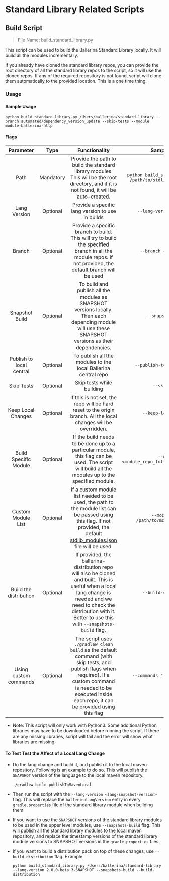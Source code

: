 # Standard Library Related Scripts

## Build Script
> File Name: build_standard_library.py

This script can be used to build the Ballerina Standard Library locally. It will build all the modules incrementally.

If you already have cloned the standard library repos, you can provide the root directory of all the standard library
repos to the script, so it will use the cloned repos. If any of the required repository is not found, script will clone them
automatically to the provided location. This is a one time thing.

### Usage

#### Sample Usage
```shell
python build_standard_library.py /Users/ballerina/standard-library --branch automated/dependency_version_update --skip-tests --module module-ballerina-http
```

#### Flags

| Parameter | Type | Functionality | Sample Usage |
| :---: | :---: | :---: | :---: |
| Path | Mandatory | Provide the path to build the standard library modules. This will be the root directory, and if it is not found, it will be auto-created.| `python build_standard_library.py /path/to/stdlib/root/directory` |
| Lang Version | Optional | Provide a specific lang version to use in builds | `--lang-version <version>` |
| Branch | Optional | Provide a specific branch to build. This will try to build the specified branch in all the module repos. If not provided, the default branch will be used| `--branch <branch_name>` |
| Snapshot Build | Optional | To build and publish all the modules as SNAPSHOT versions locally. Then each depending module will use these SNAPSHOT versions as their dependencies. | `--snapshots-build` |
| Publish to local central | Optional | To publish all the modules to the local Ballerina central repo | `--publish-to-local-central` |
| Skip Tests | Optional | Skip tests while building | `--skip-tests` |
| Keep Local Changes | Optional | If this is not set, the repo will be hard reset to the origin branch. All the local changes will be overridden. | `--keep-local-changes` |
| Build Specific Module | Optional | If the build needs to be done up to a particular module, this flag can be used. The script will build all the modules up to the specified module. | `--module <module_repo_full_name_as_in_github>` |
| Custom Module List | Optional | If a custom module list needed to be used, the path to the module list can be passed using this flag. If not provided, the default [stdlib_modules.json](https://raw.githubusercontent.com/ballerina-platform/ballerina-standard-library/main/release/resources/stdlib_modules.json) file will be used. | `--module-list /path/to/module/list.json` |
| Build the distribution | Optional | If provided, the ballerina-distribution repo will also be cloned and built. This is useful when a local lang change is needed and we need to check the distribution with it. Better to use this with `--snapshots-build` flag. | `--build-distribution` |
| Using custom commands | Optional | The script uses `./gradlew clean build` as the default command (with skip tests, and publish flags when required). If a custom command is needed to be executed inside each repo, it can be provided using this flag | `--commands "./gradlew clean"` |

* Note: This script will only work with Python3. Some additional Python libraries may have to be downloaded before
  running the script. If there are any missing libraries, script will fail and the error will show what libraries
  are missing.


#### To Test Test the Affect of a Local Lang Change
* Do the lang change and build it, and publish it to the local maven repository. Following is an example to do so. This will publish the `SNAPSHOT` version of the language to the local maven repository.
  ```shell
  ./gradlew build publishToMavenLocal
  ```
* Then run the script with the `--lang-version <lang-snapshot-version>` flag. This will replace the
  `ballerinaLangVersion` entry in every `gradle.properties` file of the standard library module when building them.

* If you want to use the `SNAPSHOT` versions of the standard library modules to be used in the upper level modules, use
  `--snapshots-build` flag. This will publish all the standard library modules to the local maven repository, and
  replace the timestamp versions of the standard library module versions to SNAPSHOT versions in the `gradle.properties`
  files.
* If you want to build a distribution pack on top of these changes, use `--build-distribution` flag. Example:
  ```shell
  python build_standard_library.py /Users/ballerina/standard-library --lang-version 2.0.0-beta.3-SNAPSHOT --snapshots-build --build-distribution
  ```
